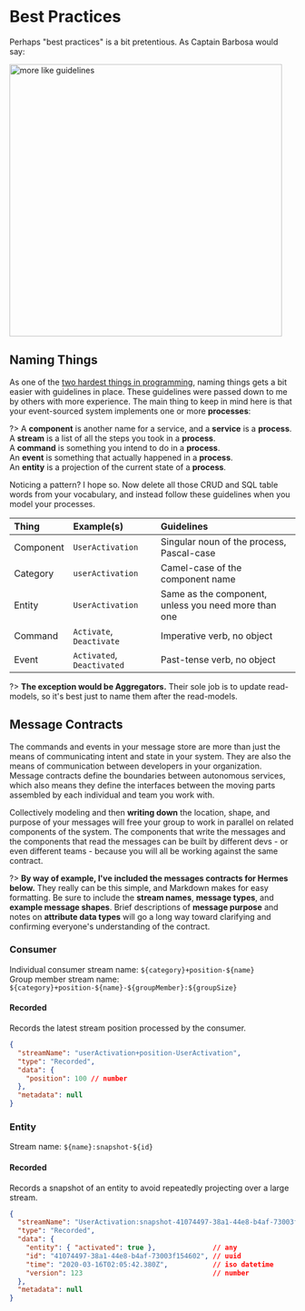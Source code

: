 # Best Practices

Perhaps "best practices" is a bit pretentious.  As Captain Barbosa would say:

<img alt="more like guidelines" src="https://user-images.githubusercontent.com/888052/77218190-04536380-6aff-11ea-8490-f9903b76cce4.jpg" width="480px">

## Naming Things

As one of the [two hardest things in programming](https://www.martinfowler.com/bliki/TwoHardThings.html), naming things gets a bit easier with guidelines in place.  These guidelines were passed down to me by others with more experience.  The main thing to keep in mind here is that your event-sourced system implements one or more **processes**:

?> A **component** is another name for a service, and a **service** is a **process**.<br/>
A **stream** is a list of all the steps you took in a **process**.<br/>
A **command** is something you intend to do in a **process**.<br/>
An **event** is something that actually happened in a **process**.<br/>
An **entity** is a projection of the current state of a **process**.

Noticing a pattern?  I hope so.  Now delete all those CRUD and SQL table words from your vocabulary, and instead follow these guidelines when you model your processes.


| Thing     | Example(s)                 | Guidelines                                           |
|:----------|:---------------------------|:-----------------------------------------------------|
| Component | `UserActivation`           | Singular noun of the process, Pascal-case            |
| Category  | `userActivation`           | Camel-case of the component name                     |
| Entity    | `UserActivation`           | Same as the component, unless you need more than one |
| Command   | `Activate`, `Deactivate`   | Imperative verb, no object                           |
| Event     | `Activated`, `Deactivated` | Past-tense verb, no object                           |

?> **The exception would be Aggregators.**  Their sole job is to update read-models, so it's best just to name them after the read-models.

## Message Contracts

The commands and events in your message store are more than just the means of communicating intent and state in your system.  They are also the means of communication between developers in your organization.  Message contracts define the boundaries between autonomous services, which also means they define the interfaces between the moving parts assembled by each individual and team you work with.

Collectively modeling and then **writing down** the location, shape, and purpose of your messages will free your group to work in parallel on related components of the system.  The components that write the messages and the components that read the messages can be built by different devs - or even different teams - because you will all be working against the same contract.

?> **By way of example, I've included the messages contracts for Hermes below.**  They really can be this simple, and Markdown makes for easy formatting.  Be sure to include the **stream names**, **message types**, and **example message shapes**.  Brief descriptions of **message purpose** and notes on **attribute data types** will go a long way toward clarifying and confirming everyone's understanding of the contract.

### Consumer

Individual consumer stream name: `${category}+position-${name}`<br/>
Group member stream name: `${category}+position-${name}-${groupMember}:${groupSize}`

#### Recorded

Records the latest stream position processed by the consumer.

```json
{
  "streamName": "userActivation+position-UserActivation",
  "type": "Recorded",
  "data": {
    "position": 100 // number
  },
  "metadata": null
}
```

### Entity

Stream name: `${name}:snapshot-${id}`

#### Recorded

Records a snapshot of an entity to avoid repeatedly projecting over a large stream.

```json
{
  "streamName": "UserActivation:snapshot-41074497-38a1-44e8-b4af-73003f154602",
  "type": "Recorded",
  "data": {
    "entity": { "activated": true },              // any
    "id": "41074497-38a1-44e8-b4af-73003f154602", // uuid
    "time": "2020-03-16T02:05:42.380Z",           // iso datetime
    "version": 123                                // number
  },
  "metadata": null
}
```
